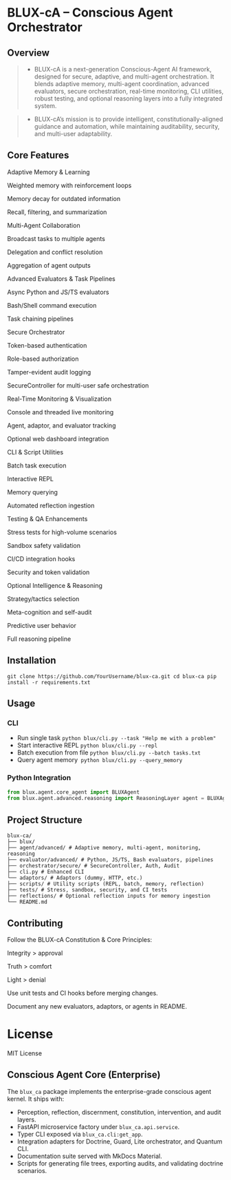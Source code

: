 # BLUX-cA – Conscious Agent Orchestrator

## Overview

> - BLUX-cA is a next-generation Conscious-Agent AI framework, designed for secure, adaptive, and multi-agent orchestration. It blends adaptive memory, multi-agent coordination, advanced evaluators, secure orchestration, real-time monitoring, CLI utilities, robust testing, and optional reasoning layers into a fully integrated system.

> - BLUX-cA’s mission is to provide intelligent, constitutionally-aligned guidance and automation, while maintaining auditability, security, and multi-user adaptability.

## Core Features

Adaptive Memory & Learning

Weighted memory with reinforcement loops

Memory decay for outdated information

Recall, filtering, and summarization

Multi-Agent Collaboration

Broadcast tasks to multiple agents

Delegation and conflict resolution

Aggregation of agent outputs

Advanced Evaluators & Task Pipelines

Async Python and JS/TS evaluators

Bash/Shell command execution

Task chaining pipelines

Secure Orchestrator

Token-based authentication

Role-based authorization

Tamper-evident audit logging

SecureController for multi-user safe orchestration

Real-Time Monitoring & Visualization

Console and threaded live monitoring

Agent, adaptor, and evaluator tracking

Optional web dashboard integration

CLI & Script Utilities

Batch task execution

Interactive REPL

Memory querying

Automated reflection ingestion

Testing & QA Enhancements

Stress tests for high-volume scenarios

Sandbox safety validation

CI/CD integration hooks

Security and token validation

Optional Intelligence & Reasoning

Strategy/tactics selection

Meta-cognition and self-audit

Predictive user behavior

Full reasoning pipeline

## Installation

`git clone https://github.com/YourUsername/blux-ca.git cd blux-ca pip install -r requirements.txt`

## Usage

### CLI

- Run single task `python blux/cli.py --task "Help me with a problem"` 
- Start interactive REPL `python blux/cli.py --repl` 
- Batch execution from file `python blux/cli.py --batch tasks.txt` 
- Query agent memory` python blux/cli.py --query_memory`

### Python Integration

```python
from blux.agent.core_agent import BLUXAgent 
from blux.agent.advanced.reasoning import ReasoningLayer agent = BLUXAgent(name="BLUX-cA") reasoning = ReasoningLayer(agent) result = reasoning.process("I feel lost and need guidance", user_type="struggler") print(result)
```

## Project Structure

```lsd
blux-ca/ 
├── blux/ 
├── agent/advanced/ # Adaptive memory, multi-agent, monitoring, reasoning 
├── evaluator/advanced/ # Python, JS/TS, Bash evaluators, pipelines 
├── orchestrator/secure/ # SecureController, Auth, Audit
├── cli.py # Enhanced CLI 
└── adaptors/ # Adaptors (dummy, HTTP, etc.) 
├── scripts/ # Utility scripts (REPL, batch, memory, reflection) 
├── tests/ # Stress, sandbox, security, and CI tests 
├── reflections/ # Optional reflection inputs for memory ingestion 
└── README.md 
```

## Contributing

Follow the BLUX-cA Constitution & Core Principles: 

Integrity > approval

Truth > comfort

Light > denial

Use unit tests and CI hooks before merging changes.

Document any new evaluators, adaptors, or agents in README.

# License

MIT License

## Conscious Agent Core (Enterprise)

The `blux_ca` package implements the enterprise-grade conscious agent kernel. It ships with:

- Perception, reflection, discernment, constitution, intervention, and audit layers.
- FastAPI microservice factory under `blux_ca.api.service`.
- Typer CLI exposed via `blux_ca.cli:get_app`.
- Integration adapters for Doctrine, Guard, Lite orchestrator, and Quantum CLI.
- Documentation suite served with MkDocs Material.
- Scripts for generating file trees, exporting audits, and validating doctrine scenarios.
